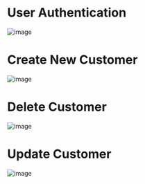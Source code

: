 # User Authentication

![image](https://github.com/ankita459/Java-assignment/assets/92936521/3dc78f1f-2588-40d7-90e8-1614a5e6415e)

# Create New Customer

![image](https://github.com/ankita459/Java-assignment/assets/92936521/520f3511-d124-4cf4-a447-9dcfcbfbc12b)

# Delete Customer

![image](https://github.com/ankita459/Java-assignment/assets/92936521/a4d8117d-468a-4a6e-8c1d-3c0186ea15b3)

# Update Customer

![image](https://github.com/ankita459/Java-assignment/assets/92936521/adb40fd0-e5fe-428f-868c-98db03d99573)
